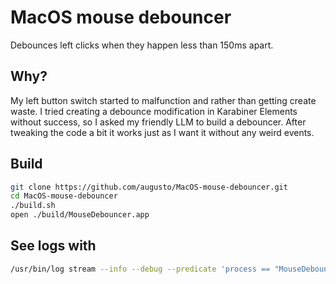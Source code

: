 # MacOS mouse debouncer
Debounces left clicks when they happen less than 150ms apart.

## Why?
My left button switch started to malfunction and rather than getting create waste. I tried creating a debounce modification in Karabiner Elements without success, so I asked my friendly LLM to build a debouncer. After tweaking the code a bit it works just as I want it without any weird events.

## Build
```bash
git clone https://github.com/augusto/MacOS-mouse-debouncer.git
cd MacOS-mouse-debouncer
./build.sh
open ./build/MouseDebouncer.app
```

## See logs with
```bash
/usr/bin/log stream --info --debug --predicate 'process == "MouseDebouncer"'
```
